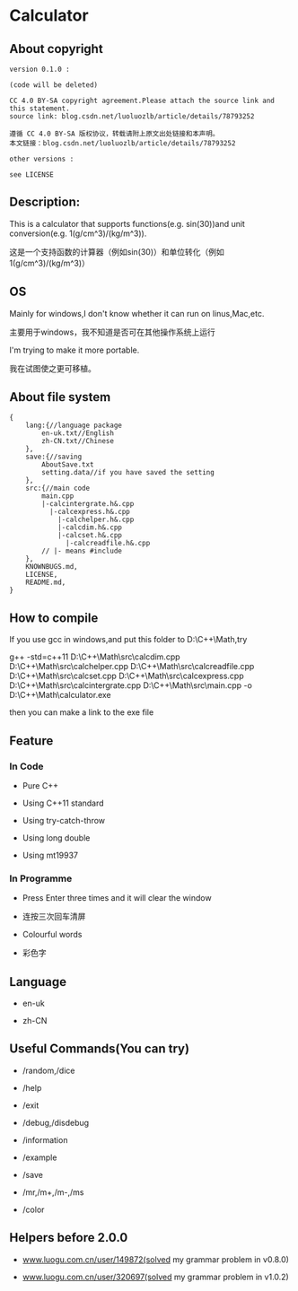 # Calculator

## About copyright
```
version 0.1.0 :

(code will be deleted)

CC 4.0 BY-SA copyright agreement.Please attach the source link and this statement.
source link: blog.csdn.net/luoluozlb/article/details/78793252

遵循 CC 4.0 BY-SA 版权协议，转载请附上原文出处链接和本声明。
本文链接：blog.csdn.net/luoluozlb/article/details/78793252

other versions :

see LICENSE
```

## Description:

This is a calculator that supports functions(e.g. sin(30))and unit conversion(e.g. 1(g/cm^3)/(kg/m^3)).

这是一个支持函数的计算器（例如sin(30)）和单位转化（例如1(g/cm^3)/(kg/m^3)）

## OS

Mainly for windows,I don't know whether it can run on linus,Mac,etc.

主要用于windows，我不知道是否可在其他操作系统上运行

I'm trying to make it more portable.

我在试图使之更可移植。

## About file system

```
{
    lang:{//language package
        en-uk.txt//English
        zh-CN.txt//Chinese
    },
    save:{//saving
        AboutSave.txt
        setting.data//if you have saved the setting
    },
    src:{//main code
        main.cpp
        |-calcintergrate.h&.cpp
          |-calcexpress.h&.cpp
            |-calchelper.h&.cpp
            |-calcdim.h&.cpp
            |-calcset.h&.cpp
              |-calcreadfile.h&.cpp
        // |- means #include
    },
    KNOWNBUGS.md,
    LICENSE,
    README.md,
}
```

## How to compile

If you use gcc in windows,and put this folder to D:\C++\Math,try

g++ -std=c++11 D:\C++\Math\src\calcdim.cpp D:\C++\Math\src\calchelper.cpp D:\C++\Math\src\calcreadfile.cpp D:\C++\Math\src\calcset.cpp D:\C++\Math\src\calcexpress.cpp D:\C++\Math\src\calcintergrate.cpp  D:\C++\Math\src\main.cpp -o D:\C++\Math\calculator.exe

then you can make a link to the exe file

## Feature

### In Code

- Pure C++

- Using C++11 standard

- Using try-catch-throw

- Using long double

- Using mt19937

### In Programme

- Press Enter three times and it will clear the window

- 连按三次回车清屏

- Colourful words

- 彩色字

## Language

- en-uk

- zh-CN

## Useful Commands(You can try)

- /random,/dice

- /help

- /exit

- /debug,/disdebug

- /information

- /example

- /save

- /mr,/m+,/m-,/ms

- /color

## Helpers before 2.0.0

- www.luogu.com.cn/user/149872(solved my grammar problem in v0.8.0)

- www.luogu.com.cn/user/320697(solved my grammar problem in v1.0.2)